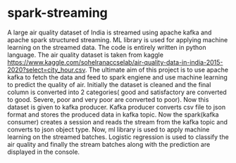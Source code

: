 # spark-streaming
A large air quality dataset of India is streamed using apache kafka and apache spark structured streaming. ML library is used for applying machine learning on the streamed data. The code is entirely written in python language.
  The air quality dataset is taken from kaggle https://www.kaggle.com/sohelranaccselab/air-quality-data-in-india-2015-2020?select=city_hour.csv. The ultimate aim of this project is to use apache kafka to fetch the data and feed to spark engiene and use machine learning to predict the quality of air.
  Initially the dataset is cleaned and the final column is converted into 2 categories( good and satisfactory are converted to good. Severe, poor and very poor are converted to poor). Now this dataset is given to kafka producer. Kafka producer converts csv file to json format and stores the produced data in kafka topic. Now the spark(kafka consumer) creates a session and reads the stream from the kafka topic and converts to json object type. Now, ml library is used to apply machine learning on the streamed batches. Logistic regression is used to classify the air quality and finally the stream batches along with the prediction are displayed in the console.


